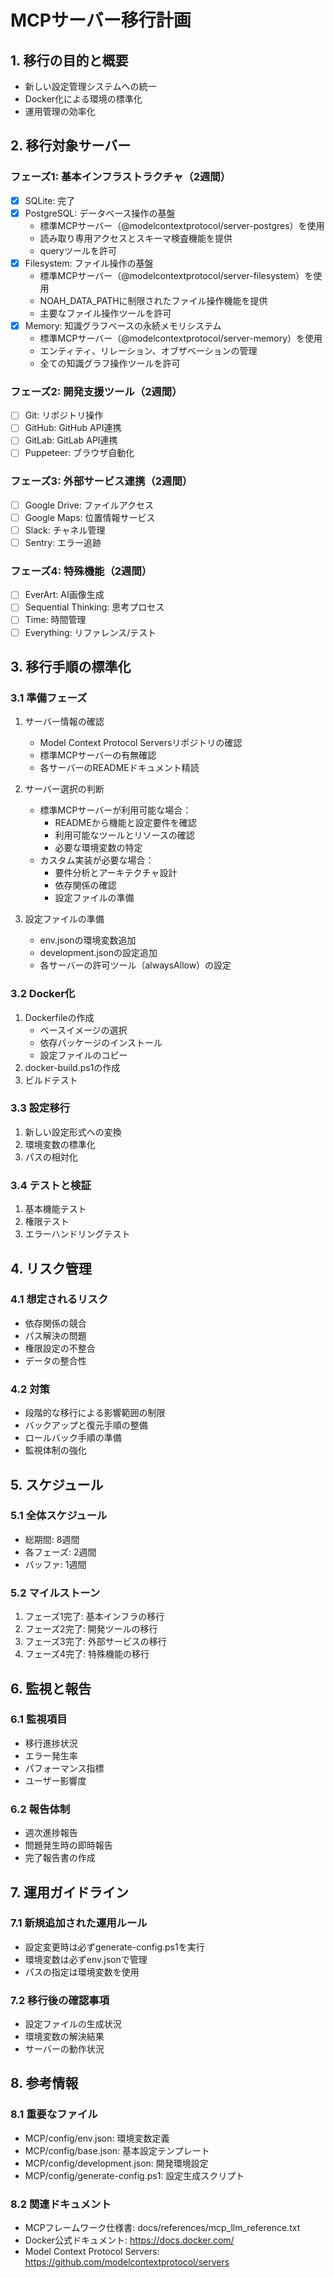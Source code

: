 # MCPサーバー移行計画

## 1. 移行の目的と概要

- 新しい設定管理システムへの統一
- Docker化による環境の標準化
- 運用管理の効率化

## 2. 移行対象サーバー

### フェーズ1: 基本インフラストラクチャ（2週間）
- [x] SQLite: 完了
- [x] PostgreSQL: データベース操作の基盤
  - 標準MCPサーバー（@modelcontextprotocol/server-postgres）を使用
  - 読み取り専用アクセスとスキーマ検査機能を提供
  - queryツールを許可
- [x] Filesystem: ファイル操作の基盤
  - 標準MCPサーバー（@modelcontextprotocol/server-filesystem）を使用
  - NOAH_DATA_PATHに制限されたファイル操作機能を提供
  - 主要なファイル操作ツールを許可
- [x] Memory: 知識グラフベースの永続メモリシステム
  - 標準MCPサーバー（@modelcontextprotocol/server-memory）を使用
  - エンティティ、リレーション、オブザベーションの管理
  - 全ての知識グラフ操作ツールを許可

### フェーズ2: 開発支援ツール（2週間）
- [ ] Git: リポジトリ操作
- [ ] GitHub: GitHub API連携
- [ ] GitLab: GitLab API連携
- [ ] Puppeteer: ブラウザ自動化

### フェーズ3: 外部サービス連携（2週間）
- [ ] Google Drive: ファイルアクセス
- [ ] Google Maps: 位置情報サービス
- [ ] Slack: チャネル管理
- [ ] Sentry: エラー追跡

### フェーズ4: 特殊機能（2週間）
- [ ] EverArt: AI画像生成
- [ ] Sequential Thinking: 思考プロセス
- [ ] Time: 時間管理
- [ ] Everything: リファレンス/テスト

## 3. 移行手順の標準化

### 3.1 準備フェーズ
1. サーバー情報の確認
   - Model Context Protocol Serversリポジトリの確認
   - 標準MCPサーバーの有無確認
   - 各サーバーのREADMEドキュメント精読

2. サーバー選択の判断
   - 標準MCPサーバーが利用可能な場合：
     - READMEから機能と設定要件を確認
     - 利用可能なツールとリソースの確認
     - 必要な環境変数の特定
   - カスタム実装が必要な場合：
     - 要件分析とアーキテクチャ設計
     - 依存関係の確認
     - 設定ファイルの準備

3. 設定ファイルの準備
   - env.jsonの環境変数追加
   - development.jsonの設定追加
   - 各サーバーの許可ツール（alwaysAllow）の設定

### 3.2 Docker化
1. Dockerfileの作成
   - ベースイメージの選択
   - 依存パッケージのインストール
   - 設定ファイルのコピー
2. docker-build.ps1の作成
3. ビルドテスト

### 3.3 設定移行
1. 新しい設定形式への変換
2. 環境変数の標準化
3. パスの相対化

### 3.4 テストと検証
1. 基本機能テスト
2. 権限テスト
3. エラーハンドリングテスト

## 4. リスク管理

### 4.1 想定されるリスク
- 依存関係の競合
- パス解決の問題
- 権限設定の不整合
- データの整合性

### 4.2 対策
- 段階的な移行による影響範囲の制限
- バックアップと復元手順の整備
- ロールバック手順の準備
- 監視体制の強化

## 5. スケジュール

### 5.1 全体スケジュール
- 総期間: 8週間
- 各フェーズ: 2週間
- バッファ: 1週間

### 5.2 マイルストーン
1. フェーズ1完了: 基本インフラの移行
2. フェーズ2完了: 開発ツールの移行
3. フェーズ3完了: 外部サービスの移行
4. フェーズ4完了: 特殊機能の移行

## 6. 監視と報告

### 6.1 監視項目
- 移行進捗状況
- エラー発生率
- パフォーマンス指標
- ユーザー影響度

### 6.2 報告体制
- 週次進捗報告
- 問題発生時の即時報告
- 完了報告書の作成

## 7. 運用ガイドライン

### 7.1 新規追加された運用ルール
- 設定変更時は必ずgenerate-config.ps1を実行
- 環境変数は必ずenv.jsonで管理
- パスの指定は環境変数を使用

### 7.2 移行後の確認事項
- 設定ファイルの生成状況
- 環境変数の解決結果
- サーバーの動作状況

## 8. 参考情報

### 8.1 重要なファイル
- MCP/config/env.json: 環境変数定義
- MCP/config/base.json: 基本設定テンプレート
- MCP/config/development.json: 開発環境設定
- MCP/config/generate-config.ps1: 設定生成スクリプト

### 8.2 関連ドキュメント
- MCPフレームワーク仕様書: docs/references/mcp_llm_reference.txt
- Docker公式ドキュメント: https://docs.docker.com/
- Model Context Protocol Servers: https://github.com/modelcontextprotocol/servers